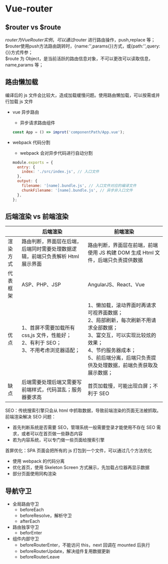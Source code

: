 <!--
 * @Author: your name
 * @Date: 2020-03-17 09:32:20
 * @LastEditTime: 2020-07-06 11:28:43
 * @LastEditors: Please set LastEditors
 * @Description: In User Settings Edit
 * @FilePath: \vue-note\Vue\Vue-router.md
 -->

# Vue-router

## $router vs $route

$router为VueRouter实例，可以通过$router 进行路由操作，push,replace 等；<br/>
$router使用push方法路由跳转时，{name:'',params{}}方式，或{path:'',query:{}}方式传参；<br/>
$route 为 Object，是当前活跃的路由信息对象，不可以更改可以读取信息，name,params 等；

## 路由懒加载

编译后的 js 文件会比较大，造成加载缓慢问题。使用路由懒加载，可以按需或并行加载 js 文件

- vue 异步路由

  - 异步请求路由组件<br/>

  ```javascript
  const App = () => improt('componentPath/App.vue');
  ```

- webpack 代码分割

  - webpack 会对异步代码进行自动分割

  ```javascript
  module.exports = {
    entry: {
      index: './src/index.js', // 入口文件
    },
    output: {
      filename: '[name].bundle.js', // 入口文件对应的编译文件
      chunkFilename: '[name].bundle.js', // 异步非入口文件
    },
  };
  ```

## 后端渲染 vs 前端渲染

|          | 后端渲染                                                                                    | 前端渲染                                                                                                                                                                                                                  |
| -------- | ------------------------------------------------------------------------------------------- | ------------------------------------------------------------------------------------------------------------------------------------------------------------------------------------------------------------------------- |
| 渲染方式 | 路由判断，界面层在后端，后端同时需要处理数据逻辑，前端只负责解析 Html 展示界面              | 路由判断，界面层在前端，前端使用 JS 构建 DOM 生成 Html 文件，后端只负责提供数据                                                                                                                                           |
| 代表框架 | ASP、PHP、JSP                                                                               | AngularJS、React、Vue                                                                                                                                                                                                     |
| 优点     | 1、首屏不需要加载所有 css,js 文件，性能好；<br/>2、有利于 SEO；<br/>3、不用考虑浏览器适配； | 1、懒加载，滚动界面时再请求可视界面数据；<br/>2、局部刷新，每次刷新不用请求全部数据；<br/>3、富交互，可以实现比较炫的效果；<br/>4、节约服务器成本；<br/>5、前后端分离，后端只负责提供及处理数据，前端负责获取及展示数据； |
| 缺点     | 后端需要处理后端又需要写前端样式，代码混乱；服务器要求高                                    | 首页加载慢，可能出现白屏；不利于 SEO                                                                                                                                                                                      |

SEO：传统搜索引擎只会从 html 中抓取数据，导致前端渲染的页面无法被抓取。前端渲染解决 SEO 问题：

- 首先判断系统是否需要 SEO，管理系统一般需要登录才能使用不存在 SEO 需求，或者可以在首页做一些静态内容
- 若为内容系统，可以专门做一些页面给搜索引擎<br/>

首屏优化：SPA 页面会把所有的 js 打包到一个文件，可以通过几个方法优化

- 使用 webpack 的代码分离
- 优化首页，使用 Skeleton Screen 方式展示，先加载占位器再显示数据
- 部分页面使用同构渲染

## 导航守卫

- 全局路由守卫
  - beforeEach
  - beforeResolve，解析守卫
  - afterEach
- 路由独享守卫
  - beforEnter
- 组件内部守卫
  - beforeRouterEnter，不能访问 this，next 回调在 mounted 后执行
  - beforeRouterUpdate，解决组件复用数据更新
  - beforeRouterLeave
